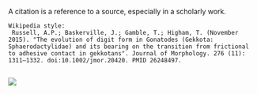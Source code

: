 A citation is a reference to a source, especially in a scholarly work.

```
Wikipedia style:
 Russell, A.P.; Baskerville, J.; Gamble, T.; Higham, T. (November 2015). "The evolution of digit form in Gonatodes (Gekkota: Sphaerodactylidae) and its bearing on the transition from frictional to adhesive contact in gekkotans". Journal of Morphology. 276 (11): 1311–1332. doi:10.1002/jmor.20420. PMID 26248497.
 
```

![](https://ga-beacon.deno.dev/G-RC63DPBH3P:SH3Eq-NoQ9mwgYeHWxu7cw/github.com/nodef/extra-citation)
